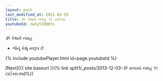 ```yaml
---
layout: post
last_modified_at: 2021-03-29
title: ૐ કેથાવે નમહ ૧૧ ટાઈમ્સ
youtubeId: nwXy5JQN6ts
---
```

 
 
 ૐ કેથાવે નમહ  
 
 -  જેનું કેથુ સ્વરૂપ છે 
 
  
 
  
 
 
 
 
 
 


{% include youtubePlayer.html id=page.youtubeId %}
 
[Next]({{ site.baseurl }}{% link  split1/_posts/2013-12-03-ૐ સનાયા નમહ ૧૧ ટાઈમ્સ.md%})
 
